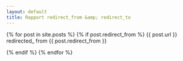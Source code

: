 ```yaml
---
layout: default
title: Rapport redirect_from &amp; redirect_to
---
```

{% for post in site.posts %}
  {% if post.redirect_from %}
    {{ post.url }} redirected_ from {{ post.redirect_from }}
    
    
  {% endif %}
{% endfor %}

